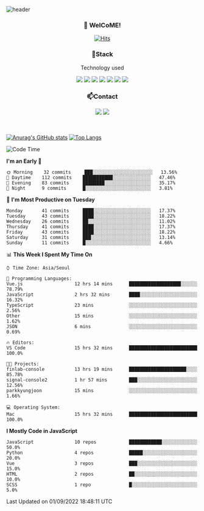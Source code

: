 ![header](https://capsule-render.vercel.app/api?type=waving&color=gradient&height=200&text=Kyungjoon&fontAlign=70&fontAlignY=40&animation=twinkling)

<h3 align="center">👋 WelCoME!</h3>

<div align=center>
  
[![Hits](https://hits.seeyoufarm.com/api/count/incr/badge.svg?url=https%3A%2F%2Fgithub.com%2Fuvula6921&count_bg=%2322BAC9&title_bg=%23827F7F&icon=iconify.svg&icon_color=%2325A27F&title=visits&edge_flat=false)](https://hits.seeyoufarm.com)
  
</div>
<h3 align="center">📌Stack</h3>
<p align="center">Technology used</p>
<div align="center"><img src="https://img.shields.io/badge/HTML5-E34F26?style=flat-square&logo=HTML5&logoColor=white"></img> <img src="https://img.shields.io/badge/CSS3-0A84FF?style=flat-square&logo=CSS3&logoColor=white"></img> <img src="https://img.shields.io/badge/JavaScript-FFCD11?style=flat-square&logo=JavaScript&logoColor=white"></img> <img src="https://img.shields.io/badge/React-00BCF6?style=flat-square&logo=React&logoColor=white"></img> <img src="https://img.shields.io/badge/jQuery-3655FF?style=flat-square&logo=jQuery&logoColor=white"></img> <img src="https://img.shields.io/badge/Ruby-E0115F?style=flat-square&logo=Ruby&logoColor=white"></img> <img src="https://img.shields.io/badge/Python-4B8BBE?style=flat-square&logo=Python&logoColor=white"></img></div>

<h3 align="center">📫Contact</h3>
<div align="center"><a href="https://velog.io/@uvula6921/"><img src="https://img.shields.io/badge/Blog-20c997?style=flat-square&logo=V&logoColor=white"/></a> <a href="pkj6921@gmail.com"><img src="https://img.shields.io/badge/Gmail-EA4335?style=flat-square&logo=Gmail&logoColor=white"/></a></div>
<br>
<br>

[![Anurag's GitHub stats](https://github-readme-stats.vercel.app/api?username=uvula6921&hide=stars,issues&show_icons=true&count_private=true&theme=tokyonight)](https://github.com/anuraghazra/github-readme-stats)
[![Top Langs](https://github-readme-stats.vercel.app/api/top-langs/?username=uvula6921&hide=css,jupyter%20notebook,html&exclude_repo=uvula6921,uvula6921.github.io&layout=compact&langs_count=8)](https://github.com/anuraghazra/github-readme-stats)

<!--START_SECTION:waka-->
![Code Time](http://img.shields.io/badge/Code%20Time-1%2C090%20hrs%2032%20mins-blue)

**I'm an Early 🐤** 

```text
🌞 Morning    32 commits     ███░░░░░░░░░░░░░░░░░░░░░░   13.56% 
🌆 Daytime    112 commits    ███████████░░░░░░░░░░░░░░   47.46% 
🌃 Evening    83 commits     ████████░░░░░░░░░░░░░░░░░   35.17% 
🌙 Night      9 commits      █░░░░░░░░░░░░░░░░░░░░░░░░   3.81%

```
📅 **I'm Most Productive on Tuesday** 

```text
Monday       41 commits     ████░░░░░░░░░░░░░░░░░░░░░   17.37% 
Tuesday      43 commits     ████░░░░░░░░░░░░░░░░░░░░░   18.22% 
Wednesday    26 commits     ██░░░░░░░░░░░░░░░░░░░░░░░   11.02% 
Thursday     41 commits     ████░░░░░░░░░░░░░░░░░░░░░   17.37% 
Friday       43 commits     ████░░░░░░░░░░░░░░░░░░░░░   18.22% 
Saturday     31 commits     ███░░░░░░░░░░░░░░░░░░░░░░   13.14% 
Sunday       11 commits     █░░░░░░░░░░░░░░░░░░░░░░░░   4.66%

```


📊 **This Week I Spent My Time On** 

```text
⌚︎ Time Zone: Asia/Seoul

💬 Programming Languages: 
Vue.js                   12 hrs 14 mins      ███████████████████░░░░░░   78.79% 
JavaScript               2 hrs 32 mins       ████░░░░░░░░░░░░░░░░░░░░░   16.32% 
TypeScript               23 mins             ░░░░░░░░░░░░░░░░░░░░░░░░░   2.56% 
Other                    15 mins             ░░░░░░░░░░░░░░░░░░░░░░░░░   1.62% 
JSON                     6 mins              ░░░░░░░░░░░░░░░░░░░░░░░░░   0.69%

🔥 Editors: 
VS Code                  15 hrs 32 mins      █████████████████████████   100.0%

🐱‍💻 Projects: 
finlab-console           13 hrs 19 mins      █████████████████████░░░░   85.78% 
signal-console2          1 hr 57 mins        ███░░░░░░░░░░░░░░░░░░░░░░   12.56% 
parkkyungjoon            15 mins             ░░░░░░░░░░░░░░░░░░░░░░░░░   1.66%

💻 Operating System: 
Mac                      15 hrs 32 mins      █████████████████████████   100.0%

```

**I Mostly Code in JavaScript** 

```text
JavaScript               10 repos            ████████████░░░░░░░░░░░░░   50.0% 
Python                   4 repos             █████░░░░░░░░░░░░░░░░░░░░   20.0% 
Vue                      3 repos             ███░░░░░░░░░░░░░░░░░░░░░░   15.0% 
HTML                     2 repos             ██░░░░░░░░░░░░░░░░░░░░░░░   10.0% 
SCSS                     1 repo              █░░░░░░░░░░░░░░░░░░░░░░░░   5.0%

```



 Last Updated on 01/09/2022 18:48:11 UTC
<!--END_SECTION:waka-->
